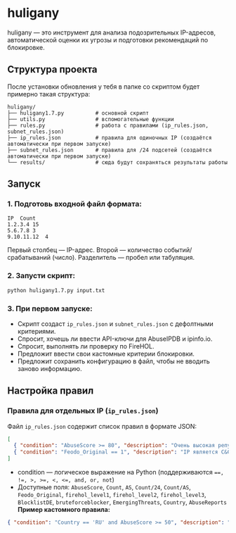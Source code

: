 # huligany
 huligany  — это инструмент для анализа подозрительных IP-адресов,  автоматической оценки их угрозы и подготовки рекомендаций по блокировке.

## Структура проекта

После установки обновления у тебя в папке со скриптом будет примерно такая структура:
```
huligany/
├── huligany1.7.py          # основной скрипт
├── utils.py                # вспомогательные функции
├── rules.py                # работа с правилами (ip_rules.json, subnet_rules.json)
├── ip_rules.json           # правила для одиночных IP (создаётся автоматически при первом запуске)
├── subnet_rules.json       # правила для /24 подсетей (создаётся автоматически при первом запуске)
└── results/                # сюда будут сохраняться результаты работы
```
## Запуск
### 1. Подготовь входной файл формата:
```
IP	Count
1.2.3.4	15
5.6.7.8	3
9.10.11.12	4
```
Первый столбец — IP-адрес.
Второй — количество событий/срабатываний (число).
Разделитель — пробел или табуляция.
### 2. Запусти скрипт:
```bash
python huligany1.7.py input.txt
```
### 3. При первом запуске:
- Скрипт создаст `ip_rules.json` и `subnet_rules.json` с дефолтными критериями.
- Спросит, хочешь ли ввести API-ключи для AbuseIPDB и ipinfo.io.
- Спросит, выполнять ли проверку по FireHOL.
- Предложит ввести свои кастомные критерии блокировки.
- Предложит сохранить конфигурацию в файл, чтобы не вводить заново информацию.

## Настройка правил
### Правила для отдельных IP (`ip_rules.json`)
Файл `ip_rules.json` содержит список правил в формате JSON:
``` json
[
  { "condition": "AbuseScore >= 80", "description": "Очень высокая репутационная угроза (AbuseIPDB)" },
  { "condition": "Feodo_Original == 1", "description": "IP является C&C-сервером ботнета" }
]
```
- condition — логическое выражение на Python (поддерживаются `==, !=, >, >=, <, <=, and, or, not`)
- Доступные поля:
`AbuseScore`, `Count`, `AS`, `Count/24`, `Count/AS`, `Feodo_Original`, `firehol_level1`, `firehol_level2`, `firehol_level3`, `BlocklistDE`, `bruteforceblocker`, `EmergingThreats`, `Country`, `AbuseReports`
**Пример кастомного правила:**
```json
{ "condition": "Country == 'RU' and AbuseScore >= 50", "description": "Российский IP с высоким AbuseScore" }
```








